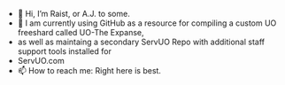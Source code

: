 - 👋 Hi, I’m Raist, or A.J. to some.
- 👀 I am currently using GitHub as a resource for compiling a custom UO freeshard called UO-The Expanse,
-    as well as maintaing a secondary ServUO Repo with additional staff support tools installed for
-    ServUO.com
- 📫 How to reach me: Right here is best.

<!---
tass23/tass23 is a ✨ special ✨ repository because its `README.md` (this file) appears on your GitHub profile.
You can click the Preview link to take a look at your changes.
--->
